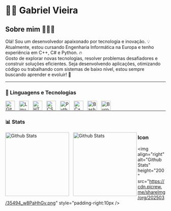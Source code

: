 # 🏄‍♂️ Gabriel Vieira

## Sobre mim 👨‍💻🚀

Olá! Sou um desenvolvedor apaixonado por tecnologia e inovação. 💡 Atualmente, estou cursando Engenharia Informática na Europa e tenho experiência em C++, C# e Python. 🔥  
Gosto de explorar novas tecnologias, resolver problemas desafiadores e construir soluções eficientes. Seja desenvolvendo aplicações, otimizando código ou trabalhando com sistemas de baixo nível, estou sempre buscando aprender e evoluir! 🎯  

---

### 🧰 Linguagens e Tecnologias

<img align="left" alt="Git" width="30px" style="padding-right:10px;" src="https://cdn.jsdelivr.net/gh/devicons/devicon/icons/git/git-original.svg" />
<img align="left" alt="Linux" width="30px" style="padding-right:10px;" src="https://cdn.jsdelivr.net/gh/devicons/devicon/icons/linux/linux-original.svg" />
<img align="left" alt="HTML" width="30px" style="padding-right:10px;" src="https://cdn.jsdelivr.net/gh/devicons/devicon/icons/html5/html5-plain.svg" />
<img align="left" alt="CSS" width="30px" style="padding-right:10px;" src="https://cdn.jsdelivr.net/gh/devicons/devicon/icons/css3/css3-plain.svg" />
<img align="left" alt="Python" width="30px" style="padding-right:10px;" src="https://cdn.jsdelivr.net/gh/devicons/devicon/icons/python/python-plain.svg" />
<img align="left" alt="C++" width="30px" style="padding-right:10px;" src="https://cdn.worldvectorlogo.com/logos/c.svg" />
<img align="left" alt="Bash" width="30px" style="padding-right:10px;" src="https://www.svgrepo.com/show/353478/bash-icon.svg" />
<img align="left" alt="Burp Suite" width="30px" style="padding-right:10px;" src="https://image.spreadshirtmedia.com/image-server/v1/compositions/T1459A842PA3861PT28D1048988355W10000H10000/views/1,width=650,height=650,appearanceId=842,backgroundColor=ffffff/burp-suite-icon.jpg" />
<br />

---

### 📊 Stats

<p>
    <img 
        align="left"
        alt="Github Stats"
        height="200"
        style="padding-right: 10px;"
        src="https://github-readme-stats.vercel.app/api?username=GabrielVieiraHen&show_icons=true&theme=tokyonight&include_all_commits=true&locale=pt-br"
    />
    
<img 
        align="left"
        alt="Github Stats"
        height="200"
        src="https://github-readme-stats.vercel.app/api/top-langs/?username=GabrielVieiraHen&theme=tokyonight&layout=compact&custom_title=Tecnologias&langs_count=9"
    />
</p>

### Icon
<img 
        align="right"
        alt="Github Stats"
        height="200"
        src="https://cdn.picrew.me/shareImg/org/202503/35494_w8PaHhGv.png"
        style="padding-right:10px
    />
 

    
